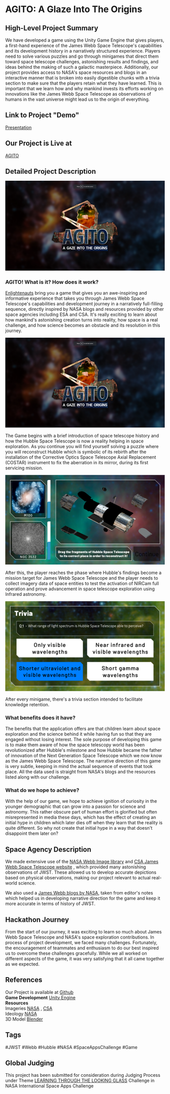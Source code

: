 # AGITO: A Glaze Into The Origins

## High-Level Project Summary
We have developed a game using the Unity Game Engine that gives players, a first-hand experience of the James Webb Space Telescope's capabilities and its development history in a narratively structured experience. Players need to solve various puzzles and go through minigames that direct them toward space telescope challenges, astonishing results and findings, and ideas behind the making of such a galactic masterpiece. Additionally, our project provides access to  NASA's space resources and blogs in an interactive manner that is broken into easily digestible chunks with a trivia section to make sure that the players retain what they have learned. This is important that we learn how and why mankind invests its efforts working on innovations like the James Webb Space Telescope as observations of humans in the vast universe might lead us to the origin of everything.

## Link to Project "Demo"
[Presentation](https://www.canva.com/design/DAFNmRTEJRU/ePI3_raCkP3TreRkSt3-6Q/view)

## Our Project is Live at
[AGITO](https://aryanrai.itch.io/agito)

## Detailed Project Description
![Game](/Images/1.png?raw=true "Game")

### AGITO! What is it? How does it work?
[Enlightenauts](https://2022.spaceappschallenge.org/challenges/2022-challenges/through-the-looking-glass/teams/enlightenauts/project) bring you a game that gives you an awe-inspiring and informative experience that takes you through James Webb Space Telescope's capabilities and development journey in a narratively full-filling sequence, directly inspired by NASA blogs and resources provided by other space agencies including ESA and CSA. It's really exciting to learn about how mankind's astonishing creation turns into reality, how space is a real challenge, and how science becomes an obstacle and its resolution in this journey.

![MainMenu](/Images/1.png?raw=true "MainMenu")

The Game begins with a brief introduction of space telescope history and how the Hubble Space Telescope is now a reality helping in space exploration. As you continue you will find yourself solving a puzzle where you will reconstruct Hubble which is symbolic of its rebirth after the installation of the Corrective Optics Space Telescope Axial Replacement (COSTAR) instrument to fix the aberration in its mirror, during its first servicing mission.

![Level1](/Images/5.png?raw=true "Level1")

After this, the player reaches the phase where Hubble's findings become a mission target for James Webb Space Telescope and the player needs to collect imagery data of space entities to test the activation of NIRCam full operation and prove advancement in space telescope exploration using Infrared astronomy.

![Trivia](/Images/6.png?raw=true "Trivia")

After every minigame, there's a trivia section intended to facilitate knowledge retention.

### What benefits does it have?
The benefits that the application offers are that children learn about space exploration and the science behind it while having fun so that they are engaged without losing interest. The sole purpose of developing this game is to make them aware of how the space telescopy world has been revolutionized after Hubble's milestone and how Hubble became the father of innovation of the Next Generation Space Telescope which we now know as the James Webb Space Telescope. The narrative direction of this game is very subtle, keeping in mind the actual sequence of events that took place. All the data used is straight from NASA's blogs and the resources listed along with our challenge.

### What do we hope to achieve?
With the help of our game, we hope to achieve ignition of curiosity in the younger demographic that can grow into a passion for science and astronomy. This rather obscure part of human effort is glorified but often misrepresented in media these days, which has the effect of creating an initial hype in children which later dies off when they learn that the reality is quite different. So why not create that initial hype in a way that doesn't disappoint them later on?

## Space Agency Description
We made extensive use of the [NASA Webb Image library](https://webb.nasa.gov/content/multimedia/images.html) and [CSA James Webb Space Telescope website](https://asc-csa.gc.ca/eng/satellites/jwst/default.asp) , which provided many astonishing observations of JWST. These allowed us to develop accurate depictions based on physical observations, making our project relevant to actual real-world science.

We also used a [James Webb blogs by NASA](https://blogs.nasa.gov/webb/), taken from editor's notes which helped us in developing narrative direction for the game and keep it more accurate in terms of history of JWST.

## Hackathon Journey
From the start of our journey, it was exciting to learn so much about James Webb Space Telescope and NASA's space exploration contributions. In process of project development, we faced many challenges. Fortunately, the encouragement of teammates and enthusiasm to do our best inspired us to overcome these challenges gracefully. While we all worked on different aspects of the game, it was very satisfying that it all came together as we expected.

## References
Our Project is available at [Github](https://github.com/aryanrai2001/AGITO)
<br>**Game Development**
[Unity Engine](https://unity.com)
<br>**Resources**
<br>Imageries [NASA](https://webb.nasa.gov/content/multimedia/images.html) , [CSA](https://asc-csa.gc.ca/eng/satellites/jwst/default.asp)
<br>Ideology [NASA](https://blogs.nasa.gov/webb/)
<br>3D Model [Blender](https://www.blender.org/)

## Tags
#JWST #Webb #Hubble #NASA #SpaceAppsChallenge #Game 

## Global Judging
This project has been submitted for consideration during Judging Process under Theme [LEARNING THROUGH THE LOOKING GLASS](https://2022.spaceappschallenge.org/challenges/2022-challenges/through-the-looking-glass/details) Challenge in NASA International Space Apps Challenge
